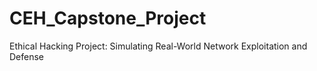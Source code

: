 # CEH_Capstone_Project
Ethical Hacking Project: Simulating Real-World Network Exploitation and Defense

